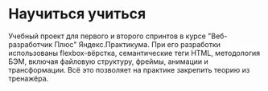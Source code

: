 <h1>Научиться учиться</h1>
<p>Учебный проект для первого и второго спринтов в курсе "Веб-разработчик Плюс" Яндекс.Практикума. При его разработки использованы flexbox-вёрстка, семантические теги HTML, методология БЭМ, включая файловую структуру, фреймы, анимации и трансформации. Всё это позволяет на практике закрепить теорию из тренажёра.</p>

